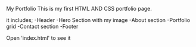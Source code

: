 My Portfolio 
This is my first HTML AND CSS portfolio page.

it includes;
-Header
-Hero Section with my image
-About section
-Portfolio grid
-Contact section
-Footer

Open 'index.html' to see it
